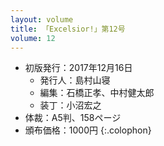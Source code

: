 ```yaml
---
layout: volume
title: 「Excelsior!」第12号
volume: 12
---
```

- 初版発行：2017年12月16日
  - 発行人：島村山寝
  - 編集：石橋正孝、中村健太郎
  - 装丁：小沼宏之
- 体裁：A5判、158ページ
- 頒布価格：1000円
{:.colophon}
